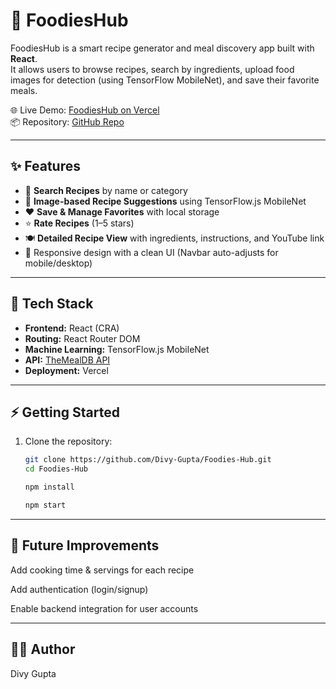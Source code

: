 # 🍔 FoodiesHub  

FoodiesHub is a smart recipe generator and meal discovery app built with **React**.  
It allows users to browse recipes, search by ingredients, upload food images for detection (using TensorFlow MobileNet), and save their favorite meals.  

🌐 Live Demo: [FoodiesHub on Vercel](https://foodies-hub-hg6v.vercel.app/)  
📦 Repository: [GitHub Repo](https://github.com/Divy-Gupta/Foodies-Hub)  

---

## ✨ Features
- 🔎 **Search Recipes** by name or category  
- 📸 **Image-based Recipe Suggestions** using TensorFlow.js MobileNet  
- ❤️ **Save & Manage Favorites** with local storage  
- ⭐ **Rate Recipes** (1–5 stars)  
- 🍽️ **Detailed Recipe View** with ingredients, instructions, and YouTube link  
- 📱 Responsive design with a clean UI (Navbar auto-adjusts for mobile/desktop)  

---

## 🚀 Tech Stack
- **Frontend:** React (CRA)  
- **Routing:** React Router DOM  
- **Machine Learning:** TensorFlow.js MobileNet  
- **API:** [TheMealDB API](https://www.themealdb.com/)  
- **Deployment:** Vercel

---

## ⚡ Getting Started

1. Clone the repository:
   ```bash
   git clone https://github.com/Divy-Gupta/Foodies-Hub.git
   cd Foodies-Hub

   npm install

   npm start
   
---
## 📌 Future Improvements
Add cooking time & servings for each recipe

Add authentication (login/signup)

Enable backend integration for user accounts

---

## 👨‍💻 Author
Divy Gupta
